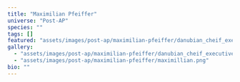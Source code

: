 ```yaml
---
title: "Maximilian Pfeiffer"
universe: "Post-AP"
species: ""
tags: []
featured: "assets/images/post-ap/maximilian-pfeiffer/danubian_cheif_executive.png"
gallery:
  - "assets/images/post-ap/maximilian-pfeiffer/danubian_cheif_executive.png"
  - "assets/images/post-ap/maximilian-pfeiffer/maximillian.png"
bio: ""
---
```

